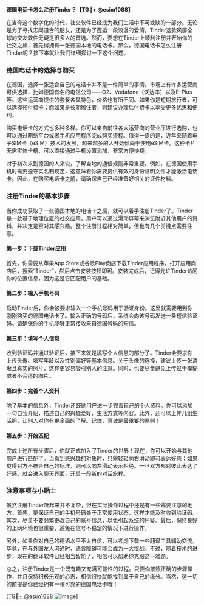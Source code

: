 **德国电话卡怎么注册Tinder？【TG💪+ @esim1088】**

在当今这个数字化的时代，社交软件已经成为我们生活中不可或缺的一部分。无论是为了寻找志同道合的朋友，还是为了邂逅一段浪漫的爱情，Tinder这款风靡全球的交友软件无疑是很多人的首选。然而，要想在Tinder上顺利注册并开始你的社交之旅，首先得拥有一张德国本地的电话卡。那么，德国电话卡怎么注册Tinder呢？接下来就让我们详细探讨一下这个问题。

### 德国电话卡的选择与购买

在德国，选择一张适合自己的电话卡并不是一件简单的事情。市场上有许多运营商可供选择，比如德国有名的电信公司——O2、Vodafone（沃达丰）以及E-Plus等。这些运营商提供的套餐各具特色，价格也有所不同。如果你是短期旅行者，可以选择预付费卡；而如果是长期居住者，则建议办理后付费卡以享受更多优惠和便利。

购买电话卡的方式也多种多样。你可以亲自前往各大运营商的营业厅进行选购，也可以通过网络平台或者手机应用程序完成购买流程。值得一提的是，近年来随着电子SIM卡（eSIM）技术的发展，越来越多的人开始倾向于使用eSIM卡。这种卡片无需实体卡槽，可以直接通过手机设置添加，非常方便快捷。

对于初次来到德国的人来说，了解当地的通信规则非常重要。例如，在德国使用手机时需要遵守实名制规定，这意味着你需要提供有效的身份证明文件才能激活电话卡。因此，在购买电话卡之前，请确保自己已经准备好相关的证件材料。

### 注册Tinder的基本步骤

当你成功获取了一张德国本地的电话卡之后，就可以着手注册Tinder了。Tinder是一款基于地理位置的社交应用，用户可以通过滑动屏幕来浏览附近其他用户的资料，并决定是否对其感兴趣。整个注册过程相对简单，但也有几个关键点需要注意。

#### 第一步：下载Tinder应用

首先，你需要从苹果App Store或谷歌Play商店下载Tinder应用程序。打开应用商店后，搜索“Tinder”，然后点击安装按钮即可。安装完成后，记得允许Tinder访问你的位置信息，因为这是它匹配用户的基础。

#### 第二步：输入手机号码

启动Tinder后，你会被要求输入一个手机号码用于验证身份。这里就需要用到你刚刚购买的德国电话卡了。输入正确的号码后，系统会向该号码发送一条短信验证码。请确保你的手机能够正常接收来自德国号码的短信。

#### 第三步：填写个人信息

收到验证码并通过验证后，接下来就是填写个人信息的部分了。Tinder会要求你上传头像、填写年龄以及性别偏好等基本信息。关于头像的选择，建议上传一张清晰且真实的照片，这样更容易吸引别人的注意。同时，也要尽量避免上传过于模糊或者不合适的图片。

#### 第四步：完善个人资料

除了基本的信息外，Tinder还鼓励用户进一步完善自己的个人资料。你可以添加一句自我介绍，描述自己的兴趣爱好、生活方式等内容。此外，还可以上传几组生活照，让别人对你有更全面的了解。记住，真诚是最重要的原则！

#### 第五步：开始匹配

完成上述所有步骤后，你就正式加入了Tinder的世界！现在，你可以开始与其他用户进行匹配了。当看到感兴趣的对象时，只需轻轻向右滑动即可表达好感；如果觉得对方不符合自己的标准，则可以向左滑动表示拒绝。一旦双方都对彼此表达了好感，就会进入聊天界面，开启一段新的对话旅程。

### 注意事项与小贴士

虽然注册Tinder听起来并不复杂，但在实际操作过程中还是有一些需要注意的地方。首先，要保证自己的手机号码处于正常使用状态，这样才能及时收到验证码。其次，尽量不要频繁更改自己的账号信息，以免引起系统的怀疑。最后，保持良好的上网环境也很重要，避免在信号不稳定的情况下进行操作。

另外，如果你对自己的德语水平不太自信，可以考虑下载一些翻译工具辅助交流。毕竟，在与外国友人沟通时，语言障碍可能会成为一大挑战。不过，随着技术的进步，现在的翻译软件已经相当智能了，相信可以帮助你克服这一难题。

总之，注册Tinder是一个既有趣又充满可能性的过程。只要你按照正确的步骤操作，并且保持积极乐观的心态，相信很快就能找到属于自己的缘分。当然，这一切的前提是你已经拥有一张可靠的德国电话卡哦！

[[TG💪+ @esim1088](https://t.me/s/esim1088) ![Image](https://i.postimg.cc/4NQfJmqS/Snipaste-2025-05-13-00-14-12.png)]